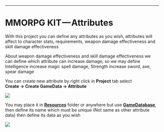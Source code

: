 * * *

MMORPG KIT — Attributes
=======================

With this project you can define any attributes as you wish, attributes will affect to character stats, requirements, weapon damage effectiveness and skill damage effectiveness

About weapon damage effectiveness and skill damage effectiveness we can define which attribute can increase damage, so we may define Intelligence increase magic spell damage, Strength increase sword, axe, spear damage

You can create new attribute by right click in **Project** tab select   
**Create -> Create GameData -> Attribute**

![](https://cdn-images-1.medium.com/max/1600/0*90PbAzEc4Qci5LeZ)

You may place it in [**Resources**](https://docs.unity3d.com/Manual/LoadingResourcesatRuntime.html)  folder or anywhere but use [**GameDatabase**](https://medium.com/suriyun-production/mmorpg-kit-game-database-ce081169f097), then define its name which must be unique (Not same as other attribute data) then define its data as you wish

![](https://cdn-images-1.medium.com/max/1600/0*v1Drq8FB8EEXs1qX)